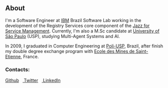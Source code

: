 ## About

I'm a Software Engineer at [IBM](http://www.ibm.com/) Brazil Software Lab working in the development of the Registry Services core component of the [Jazz for Service Management](https://www.ibm.com/developerworks/servicemanagement/jazzsm/). Currently, I'm also a M.Sc candidate at [University of São Paulo](http://www.usp.br/) (USP), studying Multi-Agent Systems and AI.

In 2009, I graduated in Computer Engineering at [Poli-USP](http://www.poli.usp.br/), Brazil, after finish my double degree exchange program with [Ecole des Mines de Saint-Etienne](http://www.emse.fr/), France.

### Contacts:
<a href="https://github.com/marianafranco" class="social"><i class="icon icon-github"></i> Github</a>&nbsp;&nbsp;&nbsp;<a href="https://twitter.com/marianafranco" class="social"><i class="icon icon-twitter"></i> Twitter</a>&nbsp;&nbsp;&nbsp;<a href="http://www.linkedin.com/pub/mariana-ramos-franco/17/5a4/271" class="social"><i class="icon icon-linkedin"></i> LinkedIn</a>